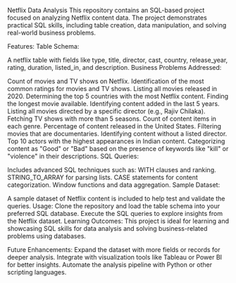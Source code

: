 Netflix Data Analysis
This repository contains an SQL-based project focused on analyzing Netflix content data. The project demonstrates practical SQL skills, including table creation, data manipulation, and solving real-world business problems.

Features:
Table Schema:

A netflix table with fields like type, title, director, cast, country, release_year, rating, duration, listed_in, and description.
Business Problems Addressed:

Count of movies and TV shows on Netflix.
Identification of the most common ratings for movies and TV shows.
Listing all movies released in 2020.
Determining the top 5 countries with the most Netflix content.
Finding the longest movie available.
Identifying content added in the last 5 years.
Listing all movies directed by a specific director (e.g., Rajiv Chilaka).
Fetching TV shows with more than 5 seasons.
Count of content items in each genre.
Percentage of content released in the United States.
Filtering movies that are documentaries.
Identifying content without a listed director.
Top 10 actors with the highest appearances in Indian content.
Categorizing content as "Good" or "Bad" based on the presence of keywords like "kill" or "violence" in their descriptions.
SQL Queries:

Includes advanced SQL techniques such as:
WITH clauses and ranking.
STRING_TO_ARRAY for parsing lists.
CASE statements for content categorization.
Window functions and data aggregation.
Sample Dataset:

A sample dataset of Netflix content is included to help test and validate the queries.
Usage:
Clone the repository and load the table schema into your preferred SQL database.
Execute the SQL queries to explore insights from the Netflix dataset.
Learning Outcomes:
This project is ideal for learning and showcasing SQL skills for data analysis and solving business-related problems using databases.

Future Enhancements:
Expand the dataset with more fields or records for deeper analysis.
Integrate with visualization tools like Tableau or Power BI for better insights.
Automate the analysis pipeline with Python or other scripting languages.
